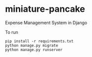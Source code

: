 # miniature-pancake
Expense Management System in Django

To run

	pip install -r requirements.txt
	python manage.py migrate
	python manage.py runserver
